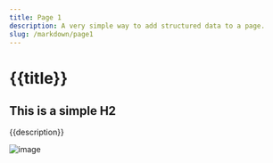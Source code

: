 ```yaml
---
title: Page 1
description: A very simple way to add structured data to a page.
slug: /markdown/page1
---
```


# {{title}}

## This is a simple H2

{{description}}

![image](/images/sssx.jpg)
